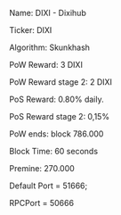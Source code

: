 Name: DIXI - Dixihub

Ticker: DIXI

Algorithm: Skunkhash

PoW Reward: 3 DIXI

PoW Reward stage 2: 2 DIXI

PoS Reward: 0.80% daily.

PoS Reward stage 2: 0,15%

PoW ends: block 786.000

Block Time: 60 seconds

Premine: 270.000

Default Port = 51666;

RPCPort = 50666
